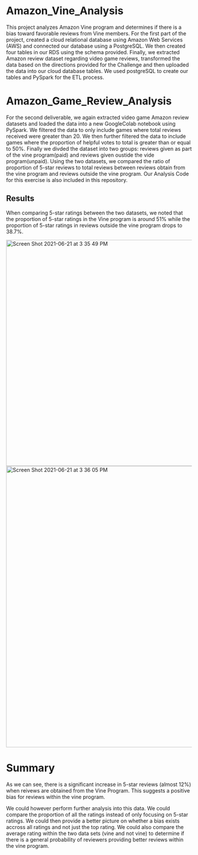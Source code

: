 # Amazon_Vine_Analysis
This project analyzes Amazon Vine program and determines if there is a bias toward favorable reviews from Vine members. For the first part of the project, created a cloud relational database using Amazon Web Services (AWS) and connected our database using a PostgreSQL. We then created four tables in our RDS using the schema provided. Finally, we extracted Amazon review dataset regarding video game reviews, transformed the data based on the directions provided for the Challenge and then uploaded the data into our cloud database tables. We used postgreSQL to create our tables and PySpark for the ETL process.

# Amazon_Game_Review_Analysis
For the second deliverable, we again extracted video game Amazon review datasets and loaded the data into a new GoogleColab notebook using PySpark. We filtered the data to only include games where total reviews received were greater than 20. We then further filtered the data to include games where the proportion of helpful votes to total is greater than or equal to 50%. Finally we divded the dataset into two groups: reviews given as part of the vine program(paid) and reviews given oustide the vide program(unpaid). Using the two datasets, we compared the ratio of proportion of 5-star reviews to total reviews between reviews obtain from the vine program and reviews outside the vine program. Our Analysis Code for this exercise is also included in this repository.

## Results
When comparing 5-star ratings between the two datasets, we noted that the proportion of 5-star ratings in the Vine program is around 51% while the proportion of 5-star ratings in reviews outside the vine program drops to 38.7%. 

<img width="614" alt="Screen Shot 2021-06-21 at 3 35 49 PM" src="https://user-images.githubusercontent.com/79813670/122817942-9029e180-d2a6-11eb-9029-8bef6d7d6c43.png">
<img width="764" alt="Screen Shot 2021-06-21 at 3 36 05 PM" src="https://user-images.githubusercontent.com/79813670/122817982-9ddf6700-d2a6-11eb-8dd8-3d9212bee75f.png">

# Summary
As we can see, there is a significant increase in 5-star reviews (almost 12%) when reivews are obtained from the Vine Program. This suggests a positive bias for reviews within the vine program.

We could however perform further analysis into this data. We could compare the proportion of all the ratings instead of only focusing on 5-star ratings. We could then provide a better picture on whether a bias exists accross all ratings and not just the top rating. We could also compare the average rating within the two data sets (vine and not vine) to determine if there is a general probability of reviewers providing better reviews within the vine program.
